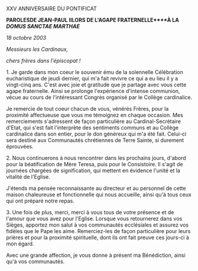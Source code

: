 XXV ANNIVERSAIRE DU PONTIFICAT

**PAROLES****DE JEAN-PAUL II****LORS DE L'AGAPE FRATERNELLE****À LA** ***DOMUS SANCTAE MARTHAE***

*18 octobre 2003*

*Messieurs les Cardinaux,*

*chers frères dans l'épiscopat !*

1. Je garde dans mon coeur le souvenir ému de la solennelle Célébration eucharistique de jeudi dernier, qui m'a fait revivre ce qui a eu lieu il y a vingt-cinq ans. C'est avec joie et gratitude que je partage avec vous cette agape fraternelle. Ainsi se prolonge l'expérience d'intense communion, vécue au cours de l'intéressant Congrès organisé par le Collège cardinalice.

Je remercie de tout coeur chacun de vous, vénérés Frères, pour la proximité affectueuse que vous me témoignez en chaque occasion. Mes remerciements s'adressent de façon particulière au Cardinal-Secrétaire d'Etat, qui s'est fait l'interprète des sentiments communs et au Collège cardinalice dans son entier, pour le don généreux qui m'a été fait. Celui-ci sera destiné aux Communautés chrétiennes de Terre Sainte, si durement éprouvées.

2. Nous continuerons à nous rencontrer dans les prochains jours, d'abord pour la béatification de Mère Teresa, puis pour le Consistoire. Il s'agit de journées chargées de signification, qui mettent en évidence l'unité et la vitalité de l'Eglise.

J'étends ma pensée reconnaissante au directeur et au personnel de cette maison chaleureuse et fonctionnelle qui nous accueille, ainsi qu'à tous ceux qui ont préparé notre repas.

3. Une fois de plus, merci, merci à vous tous de votre présence et de l'amour que vous avez pour l'Eglise. Lorsque vous retournerez dans vos Sièges, apportez mon salut à vos communautés ecclésiales et assurez vos fidèles que le Pape les aime. Remerciez-les de façon particulière pour leurs prières et pour la proximité spirituelle, dont ils ont fait preuve ces jours-ci à mon égard.

Avec une grande affection, je vous donne à présent ma Bénédiction, ainsi qu'à vos communautés.